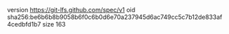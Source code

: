 version https://git-lfs.github.com/spec/v1
oid sha256:be6b6b8b9058b6f0c6b0d6e70a237945d6ac749cc5c7b12de833af4cedbfd1b7
size 163
